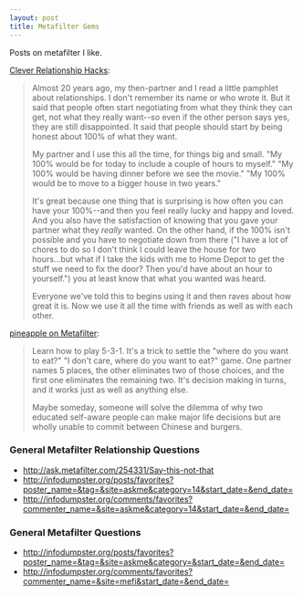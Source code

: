 ```yaml
---
layout: post
title: Metafilter Gems
---
```


Posts on metafilter I like.
<!--end excerpt-->

[Clever Relationship Hacks](http://ask.metafilter.com/137148/What-clever-relationship-hacks-have-you-come-up-with#1960336):

> Almost 20 years ago, my then-partner and I read a little pamphlet about
> relationships. I don't remember its name or who wrote it. But it said that
> people often start negotiating from what they think they can get, not what
> they really want--so even if the other person says yes, they are still
> disappointed.  It said that people should start by being honest about 100% of
> what they want.
> 
> My partner and I use this all the time, for things big and small. "My 100%
> would be for today to include a couple of hours to myself." "My 100% would be
> having dinner before we see the movie." "My 100% would be to move to a bigger
> house in two years."
> 
> It's great because one thing that is surprising is how often you can have your
> 100%--and then you feel really lucky and happy and loved. And you also have
> the satisfaction of knowing that you gave your partner what they _really_
> wanted. On the other hand, if the 100% isn't possible and you have to
> negotiate down from there ("I have a lot of chores to do so I don't think I
> could leave the house for two hours...but what if I take the kids with me to
> Home Depot to get the stuff we need to fix the door? Then you'd have about an
> hour to yourself.") you at least know that what you wanted was heard.
> 
> Everyone we've told this to begins using it and then raves about how great it
> is. Now we use it all the time with friends as well as with each other.

[pineapple on Metafilter](http://ask.metafilter.com/126816/What-conversations-are-a-MUST-before-two-people-get-married#1812279):

> Learn how to play 5-3-1. It's a trick to settle the "where do you want to
> eat?" "I don't care, where do you want to eat?" game. One partner names 5
> places, the other eliminates two of those choices, and the first one
> eliminates the remaining two. It's decision making in turns, and it works just
> as well as anything else. 
> 
> Maybe someday, someone will solve the dilemma of why two educated self-aware
> people can make major life decisions but are wholly unable to commit between
> Chinese and burgers.

### General Metafilter Relationship Questions
- http://ask.metafilter.com/254331/Say-this-not-that
- http://infodumpster.org/posts/favorites?poster_name=&tag=&site=askme&category=14&start_date=&end_date=
- http://infodumpster.org/comments/favorites?commenter_name=&site=askme&category=14&start_date=&end_date=

### General Metafilter Questions
- http://infodumpster.org/posts/favorites?poster_name=&tag=&site=askme&category=&start_date=&end_date=
- http://infodumpster.org/comments/favorites?commenter_name=&site=mefi&start_date=&end_date=
